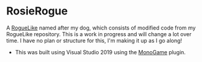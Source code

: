 # RosieRogue
A [RogueLike](https://en.wikipedia.org/wiki/Roguelike) named after my dog, which consists of modified code from my RogueLike repository. This is a work in progress and will change  a lot over time. I have no plan or structure for this, I'm making it up as I go along!

* This was built using Visual Studio 2019 using the [MonoGame](https://docs.monogame.net/index.html) plugin.
